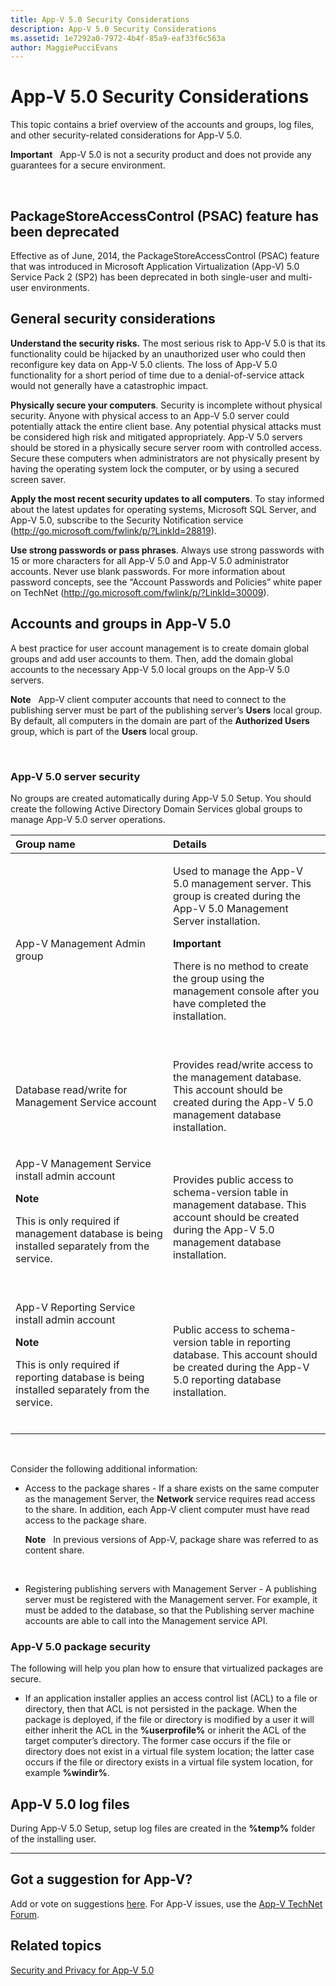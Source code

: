 ```yaml
---
title: App-V 5.0 Security Considerations
description: App-V 5.0 Security Considerations
ms.assetid: 1e7292a0-7972-4b4f-85a9-eaf33f6c563a
author: MaggiePucciEvans
---
```


# App-V 5.0 Security Considerations


This topic contains a brief overview of the accounts and groups, log files, and other security-related considerations for App-V 5.0.

**Important**  
App-V 5.0 is not a security product and does not provide any guarantees for a secure environment.

 

## PackageStoreAccessControl (PSAC) feature has been deprecated


Effective as of June, 2014, the PackageStoreAccessControl (PSAC) feature that was introduced in Microsoft Application Virtualization (App-V) 5.0 Service Pack 2 (SP2) has been deprecated in both single-user and multi-user environments.

## General security considerations


**Understand the security risks.** The most serious risk to App-V 5.0 is that its functionality could be hijacked by an unauthorized user who could then reconfigure key data on App-V 5.0 clients. The loss of App-V 5.0 functionality for a short period of time due to a denial-of-service attack would not generally have a catastrophic impact.

**Physically secure your computers**. Security is incomplete without physical security. Anyone with physical access to an App-V 5.0 server could potentially attack the entire client base. Any potential physical attacks must be considered high risk and mitigated appropriately. App-V 5.0 servers should be stored in a physically secure server room with controlled access. Secure these computers when administrators are not physically present by having the operating system lock the computer, or by using a secured screen saver.

**Apply the most recent security updates to all computers**. To stay informed about the latest updates for operating systems, Microsoft SQL Server, and App-V 5.0, subscribe to the Security Notification service (<http://go.microsoft.com/fwlink/p/?LinkId=28819>).

**Use strong passwords or pass phrases**. Always use strong passwords with 15 or more characters for all App-V 5.0 and App-V 5.0 administrator accounts. Never use blank passwords. For more information about password concepts, see the “Account Passwords and Policies” white paper on TechNet (<http://go.microsoft.com/fwlink/p/?LinkId=30009>).

## Accounts and groups in App-V 5.0


A best practice for user account management is to create domain global groups and add user accounts to them. Then, add the domain global accounts to the necessary App-V 5.0 local groups on the App-V 5.0 servers.

**Note**  
App-V client computer accounts that need to connect to the publishing server must be part of the publishing server’s **Users** local group. By default, all computers in the domain are part of the **Authorized Users** group, which is part of the **Users** local group.

 

### <a href="" id="-------------app-v-5-0-server-security"></a> App-V 5.0 server security

No groups are created automatically during App-V 5.0 Setup. You should create the following Active Directory Domain Services global groups to manage App-V 5.0 server operations.

<table>
<colgroup>
<col width="50%" />
<col width="50%" />
</colgroup>
<thead>
<tr class="header">
<th align="left">Group name</th>
<th align="left">Details</th>
</tr>
</thead>
<tbody>
<tr class="odd">
<td align="left"><p>App-V Management Admin group</p></td>
<td align="left"><p>Used to manage the App-V 5.0 management server. This group is created during the App-V 5.0 Management Server installation.</p>
<div class="alert">
<strong>Important</strong>  
<p>There is no method to create the group using the management console after you have completed the installation.</p>
</div>
<div>
 
</div></td>
</tr>
<tr class="even">
<td align="left"><p>Database read/write for Management Service account</p></td>
<td align="left"><p>Provides read/write access to the management database. This account should be created during the App-V 5.0 management database installation.</p></td>
</tr>
<tr class="odd">
<td align="left"><p>App-V Management Service install admin account</p>
<div class="alert">
<strong>Note</strong>  
<p>This is only required if management database is being installed separately from the service.</p>
</div>
<div>
 
</div></td>
<td align="left"><p>Provides public access to schema-version table in management database. This account should be created during the App-V 5.0 management database installation.</p></td>
</tr>
<tr class="even">
<td align="left"><p>App-V Reporting Service install admin account</p>
<div class="alert">
<strong>Note</strong>  
<p>This is only required if reporting database is being installed separately from the service.</p>
</div>
<div>
 
</div></td>
<td align="left"><p>Public access to schema-version table in reporting database. This account should be created during the App-V 5.0 reporting database installation.</p></td>
</tr>
</tbody>
</table>

 

Consider the following additional information:

-   Access to the package shares - If a share exists on the same computer as the management Server, the **Network** service requires read access to the share. In addition, each App-V client computer must have read access to the package share.

    **Note**  
    In previous versions of App-V, package share was referred to as content share.

     

-   Registering publishing servers with Management Server - A publishing server must be registered with the Management server. For example, it must be added to the database, so that the Publishing server machine accounts are able to call into the Management service API.

### <a href="" id="-------------app-v-5-0-package-security"></a> App-V 5.0 package security

The following will help you plan how to ensure that virtualized packages are secure.

-   If an application installer applies an access control list (ACL) to a file or directory, then that ACL is not persisted in the package. When the package is deployed, if the file or directory is modified by a user it will either inherit the ACL in the **%userprofile%** or inherit the ACL of the target computer’s directory. The former case occurs if the file or directory does not exist in a virtual file system location; the latter case occurs if the file or directory exists in a virtual file system location, for example **%windir%**.

## <a href="" id="---------app-v-5-0-log-files"></a> App-V 5.0 log files


During App-V 5.0 Setup, setup log files are created in the **%temp%** folder of the installing user.

[]()  

[]()  

[]()  

[]()  

[]()  

[]()  

[]()  

****

[]()  

## Got a suggestion for App-V?


Add or vote on suggestions [here](http://appv.uservoice.com/forums/280448-microsoft-application-virtualization). For App-V issues, use the [App-V TechNet Forum](https://social.technet.microsoft.com/Forums/home?forum=mdopappv).

## Related topics


[Security and Privacy for App-V 5.0](2544bb39-007c-404b-b3cf-4c37128183bd)

 

 





